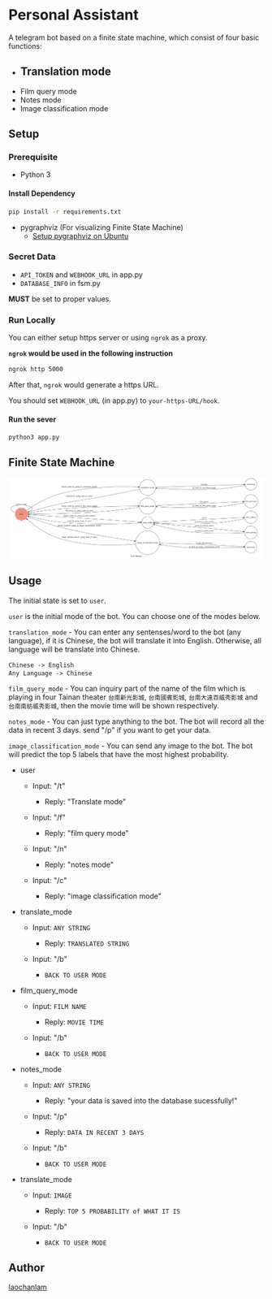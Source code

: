# Personal Assistant

A telegram bot based on a finite state machine, which consist of four basic functions:
- Translation mode
	- 
- Film query mode
- Notes mode
- Image classification mode

## Setup

### Prerequisite
* Python 3

#### Install Dependency
```sh
pip install -r requirements.txt
```

* pygraphviz (For visualizing Finite State Machine)
    * [Setup pygraphviz on Ubuntu](http://www.jianshu.com/p/a3da7ecc5303)

### Secret Data

- `API_TOKEN` and `WEBHOOK_URL` in app.py
- `DATABASE_INFO` in fsm.py 

**MUST** be set to proper values.

### Run Locally
You can either setup https server or using `ngrok` as a proxy.

**`ngrok` would be used in the following instruction**

```sh
ngrok http 5000
```

After that, `ngrok` would generate a https URL.

You should set `WEBHOOK_URL` (in app.py) to `your-https-URL/hook`.

#### Run the sever

```sh
python3 app.py
```

## Finite State Machine
![fsm](./img/show-fsm.png)

## Usage
The initial state is set to `user`.

`user` is the initial mode of the bot. You can choose one of the modes below.

`translation_mode` - You can enter any sentenses/word to the bot (any language), if it is Chinese, the bot will translate it into English. Otherwise, all language will be translate into Chinese.
```
Chinese -> English
Any Language -> Chinese
```

`film_query_mode` - You can inquiry part of the name of the film which is playing in four Tainan theater `台南新光影城`, `台南國賓影城`, `台南大遠百威秀影城` and `台南南紡威秀影城`, then the movie time will be shown respectively.

`notes_mode` - You can just type anything to the bot. The bot will record all the data in recent 3 days. send "/p" if you want to get your data.

`image_classification_mode` - You can send any image to the bot. The bot will predict the top 5 labels that have the most highest probability.

* user
	* Input: "/t"
		* Reply: "Translate mode"

	* Input: "/f"
		* Reply: "film query mode"

	* Input: "/n"
		* Reply: "notes mode"

	* Input: "/c"
		* Reply: "image classification mode"

* translate_mode
	* Input: `ANY STRING`
		* Reply: `TRANSLATED STRING`

	* Input: "/b"
		* `BACK TO USER MODE`

* film_query_mode
	* Input: `FILM NAME`
		* Reply: `MOVIE TIME`

	* Input: "/b"
		* `BACK TO USER MODE`
		
* notes_mode
	* Input: `ANY STRING`
		* Reply: "your data is saved into the database sucessfully!"

	* Input: "/p"
		* Reply: `DATA IN RECENT 3 DAYS`

	* Input: "/b"
		* `BACK TO USER MODE`

* translate_mode
	* Input: `IMAGE`
		* Reply: `TOP 5 PROBABILITY of WHAT IT IS`

	* Input: "/b"
		* `BACK TO USER MODE`

## Author
[laochanlam](https://github.com/laochanlam)
